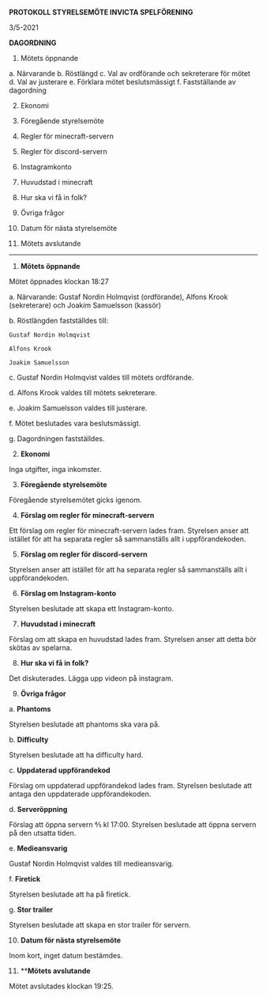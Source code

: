 **PROTOKOLL STYRELSEMÖTE INVICTA SPELFÖRENING**

3/5-2021

**DAGORDNING**

1. Mötets öppnande

  a. Närvarande
  b. Röstlängd
  c. Val av ordförande och sekreterare för mötet
  d. Val av justerare
  e. Förklara mötet beslutsmässigt
  f. Fastställande av dagordning

2. Ekonomi

3. Föregående styrelsemöte

4. Regler för minecraft-servern

5. Regler för discord-servern

6. Instagramkonto

7. Huvudstad i minecraft

8. Hur ska vi få in folk?

9. Övriga frågor

10. Datum för nästa styrelsemöte

11. Mötets avslutande

---

1. **Mötets öppnande**

Mötet öppnades klockan 18:27

  a. Närvarande: Gustaf Nordin Holmqvist (ordförande), Alfons Krook (sekreterare) och Joakim Samuelsson (kassör)

b. Röstlängden fastställdes till:

    Gustaf Nordin Holmqvist

    Alfons Krook

    Joakim Samuelsson

c. Gustaf Nordin Holmqvist valdes till mötets ordförande.

d. Alfons Krook valdes till mötets sekreterare.

e. Joakim Samuelsson valdes till justerare.

f. Mötet beslutades vara beslutsmässigt.

g. Dagordningen fastställdes.

2. **Ekonomi**

  Inga utgifter, inga inkomster.

3. **Föregående styrelsemöte**

  Föregående styrelsemötet gicks igenom.

4. **Förslag om regler för minecraft-servern**

  Ett förslag om regler för minecraft-servern lades fram.
  Styrelsen anser att istället för att ha separata regler så sammanställs allt i uppförandekoden.

5. **Förslag om regler för discord-servern**

  Styrelsen anser att istället för att ha separata regler så sammanställs allt i uppförandekoden.

6. **Förslag om Instagram-konto**

  Styrelsen beslutade att skapa ett Instagram-konto.

7. **Huvudstad i minecraft**

  Förslag om att skapa en huvudstad lades fram.
  Styrelsen anser att detta bör skötas av spelarna.

8. **Hur ska vi få in folk?**

  Det diskuterades. Lägga upp videon på instagram.

9. **Övriga frågor**

a. **Phantoms**

  Styrelsen beslutade att phantoms ska vara på.

b. **Difficulty**

  Styrelsen beslutade att ha difficulty hard.

c. **Uppdaterad uppförandekod**

  Förslag om uppdaterad uppförandekod lades fram.
  Styrelsen beslutade att antaga den uppdaterade uppförandekoden.

d. **Serveröppning**

  Förslag att öppna servern 4⁄5 kl 17:00.
  Styrelsen beslutade att öppna servern på den utsatta tiden.

e. **Medieansvarig**

  Gustaf Nordin Holmqvist valdes till medieansvarig.

f. **Firetick**

  Styrelsen beslutade att ha på firetick.

g. **Stor trailer**

  Styrelsen beslutade att skapa en stor trailer för servern.

10. **Datum för nästa styrelsemöte**

  Inom kort, inget datum bestämdes.

11. ****Mötets avslutande**

  Mötet avslutades klockan 19:25.
